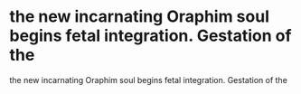 # the new incarnating Oraphim soul begins fetal integration. Gestation of the

the new incarnating Oraphim soul begins fetal integration. Gestation of the